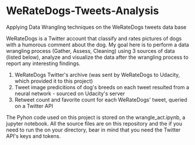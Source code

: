 # WeRateDogs-Tweets-Analysis
Applying Data Wrangling techniques on the WeRateDogs tweets data base

WeRateDogs is a Twitter account that classify and rates pictures of dogs with a humorous comment about the dog. 
My goal here is to perform a data wrangling process (Gather, Assess, Cleaning) using 3 sources of data (listed below), 
analyze and visualize the data after the wrangling process to report any interesting findings.

1) WeRateDogs Twitter's archive (was sent by WeRateDogs to Udacity, which provided it to this project)
2) Tweet image predicitions of dog's breeds on each tweet resulted from a neural network - sourced on Udacity's server
3) Retweet count and favorite count for each WeRateDogs' tweet, queried on a Twitter API 

The Pyhon code used on this project is stored on the wrangle_act.ipynb, a jupyter notebook.
All the source files are on this repository and the if you need to run the on your directory, bear in mind that you need the Twitter API's
keys and tokens.
